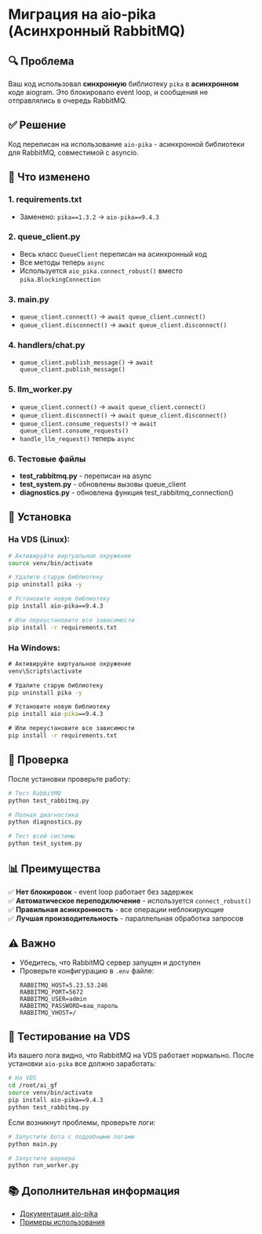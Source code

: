 # Миграция на aio-pika (Асинхронный RabbitMQ)

## 🔍 Проблема
Ваш код использовал **синхронную** библиотеку `pika` в **асинхронном** коде aiogram. Это блокировало event loop, и сообщения не отправлялись в очередь RabbitMQ.

## ✅ Решение
Код переписан на использование `aio-pika` - асинхронной библиотеки для RabbitMQ, совместимой с asyncio.

## 📝 Что изменено

### 1. **requirements.txt**
   - Заменено: `pika==1.3.2` → `aio-pika==9.4.3`

### 2. **queue_client.py**
   - Весь класс `QueueClient` переписан на асинхронный код
   - Все методы теперь `async`
   - Используется `aio_pika.connect_robust()` вместо `pika.BlockingConnection`

### 3. **main.py**
   - `queue_client.connect()` → `await queue_client.connect()`
   - `queue_client.disconnect()` → `await queue_client.disconnect()`

### 4. **handlers/chat.py**
   - `queue_client.publish_message()` → `await queue_client.publish_message()`

### 5. **llm_worker.py**
   - `queue_client.connect()` → `await queue_client.connect()`
   - `queue_client.disconnect()` → `await queue_client.disconnect()`
   - `queue_client.consume_requests()` → `await queue_client.consume_requests()`
   - `handle_llm_request()` теперь `async`

### 6. Тестовые файлы
   - **test_rabbitmq.py** - переписан на async
   - **test_system.py** - обновлены вызовы queue_client
   - **diagnostics.py** - обновлена функция test_rabbitmq_connection()

## 🚀 Установка

### На VDS (Linux):
```bash
# Активируйте виртуальное окружение
source venv/bin/activate

# Удалите старую библиотеку
pip uninstall pika -y

# Установите новую библиотеку
pip install aio-pika==9.4.3

# Или переустановите все зависимости
pip install -r requirements.txt
```

### На Windows:
```cmd
# Активируйте виртуальное окружение
venv\Scripts\activate

# Удалите старую библиотеку
pip uninstall pika -y

# Установите новую библиотеку
pip install aio-pika==9.4.3

# Или переустановите все зависимости
pip install -r requirements.txt
```

## 🧪 Проверка

После установки проверьте работу:

```bash
# Тест RabbitMQ
python test_rabbitmq.py

# Полная диагностика
python diagnostics.py

# Тест всей системы
python test_system.py
```

## 📊 Преимущества

✅ **Нет блокировок** - event loop работает без задержек  
✅ **Автоматическое переподключение** - используется `connect_robust()`  
✅ **Правильная асинхронность** - все операции неблокирующие  
✅ **Лучшая производительность** - параллельная обработка запросов  

## ⚠️ Важно

- Убедитесь, что RabbitMQ сервер запущен и доступен
- Проверьте конфигурацию в `.env` файле:
  ```
  RABBITMQ_HOST=5.23.53.246
  RABBITMQ_PORT=5672
  RABBITMQ_USER=admin
  RABBITMQ_PASSWORD=ваш_пароль
  RABBITMQ_VHOST=/
  ```

## 🎯 Тестирование на VDS

Из вашего лога видно, что RabbitMQ на VDS работает нормально. После установки `aio-pika` все должно заработать:

```bash
# На VDS
cd /root/ai_gf
source venv/bin/activate
pip install aio-pika==9.4.3
python test_rabbitmq.py
```

Если возникнут проблемы, проверьте логи:
```bash
# Запустите бота с подробными логами
python main.py

# Запустите воркера
python run_worker.py
```

## 📚 Дополнительная информация

- [Документация aio-pika](https://aio-pika.readthedocs.io/)
- [Примеры использования](https://github.com/mosquito/aio-pika/tree/master/docs/source/examples)

